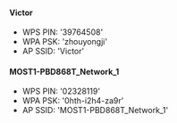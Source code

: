 #### Victor

- WPS PIN: '39764508'
- WPA PSK: 'zhouyongji'
- AP SSID: 'Victor'

#### MOST1-PBD868T_Network_1

- WPS PIN: '02328119'
- WPA PSK: '0hth-i2h4-za9r'
- AP SSID: 'MOST1-PBD868T_Network_1'

